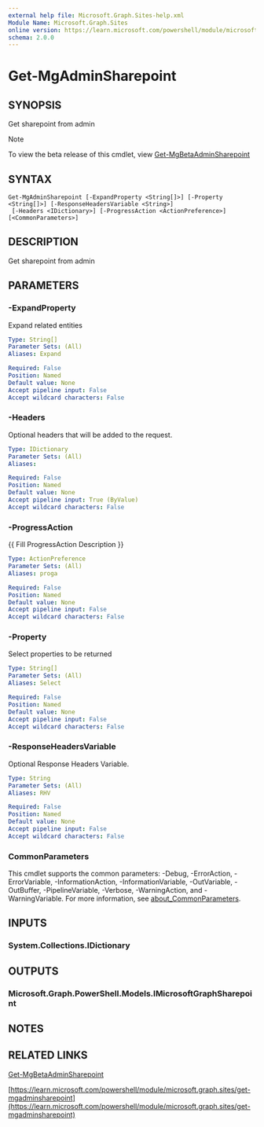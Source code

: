 ```yaml
---
external help file: Microsoft.Graph.Sites-help.xml
Module Name: Microsoft.Graph.Sites
online version: https://learn.microsoft.com/powershell/module/microsoft.graph.sites/get-mgadminsharepoint
schema: 2.0.0
---
```


# Get-MgAdminSharepoint

## SYNOPSIS
Get sharepoint from admin

> [!NOTE]
> To view the beta release of this cmdlet, view [Get-MgBetaAdminSharepoint](/powershell/module/Microsoft.Graph.Beta.Sites/Get-MgBetaAdminSharepoint?view=graph-powershell-beta)

## SYNTAX

```
Get-MgAdminSharepoint [-ExpandProperty <String[]>] [-Property <String[]>] [-ResponseHeadersVariable <String>]
 [-Headers <IDictionary>] [-ProgressAction <ActionPreference>] [<CommonParameters>]
```

## DESCRIPTION
Get sharepoint from admin

## PARAMETERS

### -ExpandProperty
Expand related entities

```yaml
Type: String[]
Parameter Sets: (All)
Aliases: Expand

Required: False
Position: Named
Default value: None
Accept pipeline input: False
Accept wildcard characters: False
```

### -Headers
Optional headers that will be added to the request.

```yaml
Type: IDictionary
Parameter Sets: (All)
Aliases:

Required: False
Position: Named
Default value: None
Accept pipeline input: True (ByValue)
Accept wildcard characters: False
```

### -ProgressAction
{{ Fill ProgressAction Description }}

```yaml
Type: ActionPreference
Parameter Sets: (All)
Aliases: proga

Required: False
Position: Named
Default value: None
Accept pipeline input: False
Accept wildcard characters: False
```

### -Property
Select properties to be returned

```yaml
Type: String[]
Parameter Sets: (All)
Aliases: Select

Required: False
Position: Named
Default value: None
Accept pipeline input: False
Accept wildcard characters: False
```

### -ResponseHeadersVariable
Optional Response Headers Variable.

```yaml
Type: String
Parameter Sets: (All)
Aliases: RHV

Required: False
Position: Named
Default value: None
Accept pipeline input: False
Accept wildcard characters: False
```

### CommonParameters
This cmdlet supports the common parameters: -Debug, -ErrorAction, -ErrorVariable, -InformationAction, -InformationVariable, -OutVariable, -OutBuffer, -PipelineVariable, -Verbose, -WarningAction, and -WarningVariable. For more information, see [about_CommonParameters](http://go.microsoft.com/fwlink/?LinkID=113216).

## INPUTS

### System.Collections.IDictionary
## OUTPUTS

### Microsoft.Graph.PowerShell.Models.IMicrosoftGraphSharepoint
## NOTES

## RELATED LINKS
[Get-MgBetaAdminSharepoint](/powershell/module/Microsoft.Graph.Beta.Sites/Get-MgBetaAdminSharepoint?view=graph-powershell-beta)

[https://learn.microsoft.com/powershell/module/microsoft.graph.sites/get-mgadminsharepoint](https://learn.microsoft.com/powershell/module/microsoft.graph.sites/get-mgadminsharepoint)





